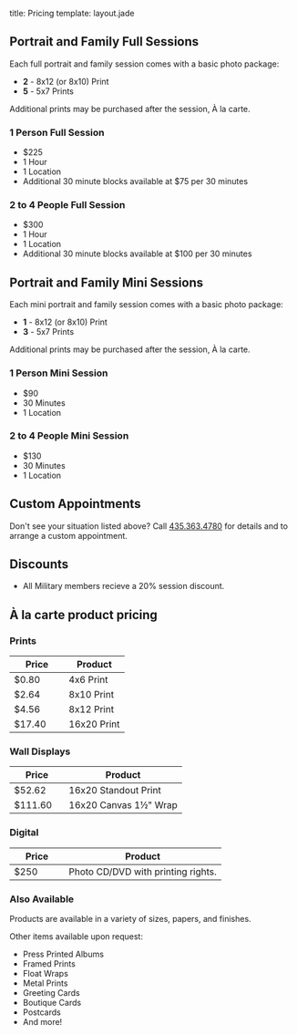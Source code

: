 title: Pricing
template: layout.jade

## Portrait and Family Full Sessions

Each full portrait and family session comes with a basic photo package:

  * **2** - 8x12 (or 8x10) Print
  * **5** - 5x7 Prints

Additional prints may be purchased after the session, À la carte.

### 1 Person Full Session

  * $225
  * 1 Hour
  * 1 Location
  * Additional 30 minute blocks available at $75 per 30 minutes

### 2 to 4 People Full Session

  * $300
  * 1 Hour
  * 1 Location
  * Additional 30 minute blocks available at $100 per 30 minutes

## Portrait and Family Mini Sessions

Each mini portrait and family session comes with a basic photo package:

  * **1** - 8x12 (or 8x10) Print
  * **3** - 5x7 Prints

Additional prints may be purchased after the session, À la carte.

### 1 Person Mini Session

  * $90
  * 30 Minutes
  * 1 Location

### 2 to 4 People Mini Session

  * $130
  * 30 Minutes
  * 1 Location

## Custom Appointments

Don't see your situation listed above? Call [435.363.4780][tel] for details and to arrange a custom appointment.

## Discounts

  * All Military members recieve a 20% session discount.

## À la carte product pricing

### Prints

<table>
	<thead>
		<tr>
			<th style="width: 5em;">Price</th>
			<th>Product</th>
		</tr>
	</thead>
	<tbody>
		<tr>
			<td>$0.80</td>
			<td>4x6 Print</td>
		</tr>
		<tr>
			<td>$2.64</td>
			<td>8x10 Print</td>
		</tr>
		<tr>
			<td>$4.56</td>
			<td>8x12 Print</td>
		</tr>
		<tr>
			<td>$17.40</td>
			<td>16x20 Print</td>
		</tr>
	</tbody>
</table>

### Wall Displays

<table>
	<thead>
		<tr>
			<th style="width: 5em;">Price</th>
			<th>Product</th>
		</tr>
	</thead>
	<tbody>
		<tr>
			<td>$52.62</td>
			<td>16x20 Standout Print</td>
		</tr>
		<tr>
			<td>$111.60</td>
			<td>16x20 Canvas 1&frac12;"  Wrap</td>
		</tr>
	</tbody>
</table>

### Digital

<table>
	<thead>
		<tr>
			<th style="width: 5em;">Price</th>
			<th>Product</th>
		</tr>
	</thead>
	<tbody>
		<tr>
			<td>$250</td>
			<td>Photo CD/DVD with printing rights.</td>
		</tr>
	</tbody>
</table>

### Also Available

Products are available in a variety of sizes, papers, and finishes.

Other items available upon request:

  * Press Printed Albums
  * Framed Prints
  * Float Wraps
  * Metal Prints
  * Greeting Cards
  * Boutique Cards
  * Postcards
  * And more!

[tel]: tel:+14353634780
